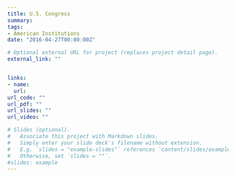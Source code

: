```yaml
---
title: U.S. Congress
summary:
tags:
- American Institutions
date: "2016-04-27T00:00:00Z"

# Optional external URL for project (replaces project detail page).
external_link: ""


links:
- name:
  url:
url_code: ""
url_pdf: ""
url_slides: ""
url_video: ""

# Slides (optional).
#   Associate this project with Markdown slides.
#   Simply enter your slide deck's filename without extension.
#   E.g. `slides = "example-slides"` references `content/slides/example-slides.md`.
#   Otherwise, set `slides = ""`.
#slides: example
---
```

